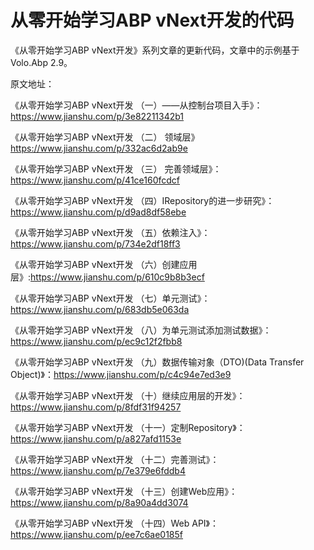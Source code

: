 # 从零开始学习ABP vNext开发的代码

《从零开始学习ABP vNext开发》系列文章的更新代码，文章中的示例基于Volo.Abp 2.9。

原文地址： 

《从零开始学习ABP vNext开发 （一）——从控制台项目入手》：https://www.jianshu.com/p/3e82211342b1

《从零开始学习ABP vNext开发 （二） 领域层》https://www.jianshu.com/p/332ac6d2ab9e

《从零开始学习ABP vNext开发 （三） 完善领域层》：https://www.jianshu.com/p/41ce160fcdcf

《从零开始学习ABP vNext开发 （四）IRepository的进一步研究》：https://www.jianshu.com/p/d9ad8df58ebe

《从零开始学习ABP vNext开发 （五）依赖注入》：https://www.jianshu.com/p/734e2df18ff3

《从零开始学习ABP vNext开发 （六）创建应用层》:https://www.jianshu.com/p/610c9b8b3ecf

《从零开始学习ABP vNext开发 （七）单元测试》：https://www.jianshu.com/p/683db5e063da

《从零开始学习ABP vNext开发 （八）为单元测试添加测试数据》：https://www.jianshu.com/p/ec9c12f2fbb8

《从零开始学习ABP vNext开发 （九）数据传输对象（DTO)(Data Transfer Object)》：https://www.jianshu.com/p/c4c94e7ed3e9

《从零开始学习ABP vNext开发 （十）继续应用层的开发》：https://www.jianshu.com/p/8fdf31f94257

《从零开始学习ABP vNext开发 （十一）定制Repository》：https://www.jianshu.com/p/a827afd1153e

《从零开始学习ABP vNext开发 （十二）完善测试》：https://www.jianshu.com/p/7e379e6fddb4

《从零开始学习ABP vNext开发 （十三）创建Web应用》：https://www.jianshu.com/p/8a90a4dd3074

《从零开始学习ABP vNext开发 （十四）Web API》：https://www.jianshu.com/p/ee7c6ae0185f
